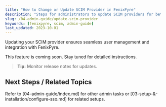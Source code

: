 ```yaml
---
title: "How to Change or Update SCIM Provider in FenixPyre"
description: "Steps for administrators to update SCIM providers for better integration management."
slug: /04-admin-guide/update-scim-provider
keywords: [fenixpyre, scim, admin-guide]
last_updated: 2023-10-01
---
```


Updating your SCIM provider ensures seamless user management and integration with FenixPyre.

This feature is coming soon. Stay tuned for detailed instructions.

> **Tip:** Monitor release notes for updates.

## Next Steps / Related Topics
Refer to [04-admin-guide/index.md] for other admin tasks or [03-setup-&-installation/configure-sso.md] for related setups.
